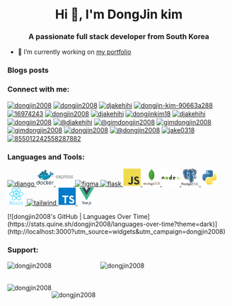 <h1 align="center">Hi 👋, I'm DongJin kim</h1>
<h3 align="center">A passionate full stack developer from South Korea</h3>

- 🔭 I’m currently working on [my portfolio](dongjinkim.vercel.app)

### Blogs posts
<!-- BLOG-POST-LIST:START -->
<!-- BLOG-POST-LIST:END -->

<h3 align="left">Connect with me:</h3>
<p align="left">
<a href="https://codepen.io/dongjin2008" target="blank"><img align="center" src="https://raw.githubusercontent.com/rahuldkjain/github-profile-readme-generator/master/src/images/icons/Social/codepen.svg" alt="dongjin2008" height="30" width="40" /></a>
<a href="https://dev.to/dongjin2008" target="blank"><img align="center" src="https://raw.githubusercontent.com/rahuldkjain/github-profile-readme-generator/master/src/images/icons/Social/devto.svg" alt="dongjin2008" height="30" width="40" /></a>
<a href="https://twitter.com/djakehihi" target="blank"><img align="center" src="https://raw.githubusercontent.com/rahuldkjain/github-profile-readme-generator/master/src/images/icons/Social/twitter.svg" alt="djakehihi" height="30" width="40" /></a>
<a href="https://linkedin.com/in/dongjin-kim-90663a288" target="blank"><img align="center" src="https://raw.githubusercontent.com/rahuldkjain/github-profile-readme-generator/master/src/images/icons/Social/linked-in-alt.svg" alt="dongjin-kim-90663a288" height="30" width="40" /></a>
<a href="https://stackoverflow.com/users/16974243" target="blank"><img align="center" src="https://raw.githubusercontent.com/rahuldkjain/github-profile-readme-generator/master/src/images/icons/Social/stack-overflow.svg" alt="16974243" height="30" width="40" /></a>
<a href="https://codesandbox.com/dongjin2008" target="blank"><img align="center" src="https://raw.githubusercontent.com/rahuldkjain/github-profile-readme-generator/master/src/images/icons/Social/codesandbox.svg" alt="dongjin2008" height="30" width="40" /></a>
<a href="https://kaggle.com/djakehihi" target="blank"><img align="center" src="https://raw.githubusercontent.com/rahuldkjain/github-profile-readme-generator/master/src/images/icons/Social/kaggle.svg" alt="djakehihi" height="30" width="40" /></a>
<a href="https://instagram.com/dongjinkim18" target="blank"><img align="center" src="https://raw.githubusercontent.com/rahuldkjain/github-profile-readme-generator/master/src/images/icons/Social/instagram.svg" alt="dongjinkim18" height="30" width="40" /></a>
<a href="https://dribbble.com/djakehihi" target="blank"><img align="center" src="https://raw.githubusercontent.com/rahuldkjain/github-profile-readme-generator/master/src/images/icons/Social/dribbble.svg" alt="djakehihi" height="30" width="40" /></a>
<a href="https://www.behance.net/dongjin2008" target="blank"><img align="center" src="https://raw.githubusercontent.com/rahuldkjain/github-profile-readme-generator/master/src/images/icons/Social/behance.svg" alt="dongjin2008" height="30" width="40" /></a>
<a href="https://hashnode.com/@djakehihi" target="blank"><img align="center" src="https://raw.githubusercontent.com/rahuldkjain/github-profile-readme-generator/master/src/images/icons/Social/hashnode.svg" alt="@djakehihi" height="30" width="40" /></a>
<a href="https://medium.com/@gimdongjin2008" target="blank"><img align="center" src="https://raw.githubusercontent.com/rahuldkjain/github-profile-readme-generator/master/src/images/icons/Social/medium.svg" alt="@gimdongjin2008" height="30" width="40" /></a>
<a href="https://www.codechef.com/users/gimdongjin2008" target="blank"><img align="center" src="https://cdn.jsdelivr.net/npm/simple-icons@3.1.0/icons/codechef.svg" alt="gimdongjin2008" height="30" width="40" /></a>
<a href="https://www.hackerrank.com/gimdongjin2008" target="blank"><img align="center" src="https://raw.githubusercontent.com/rahuldkjain/github-profile-readme-generator/master/src/images/icons/Social/hackerrank.svg" alt="gimdongjin2008" height="30" width="40" /></a>
<a href="https://www.leetcode.com/dongjin2008" target="blank"><img align="center" src="https://raw.githubusercontent.com/rahuldkjain/github-profile-readme-generator/master/src/images/icons/Social/leet-code.svg" alt="dongjin2008" height="30" width="40" /></a>
<a href="https://www.hackerearth.com/@dongjin2008" target="blank"><img align="center" src="https://raw.githubusercontent.com/rahuldkjain/github-profile-readme-generator/master/src/images/icons/Social/hackerearth.svg" alt="@dongjin2008" height="30" width="40" /></a>
<a href="https://www.topcoder.com/members/jake0318" target="blank"><img align="center" src="https://raw.githubusercontent.com/rahuldkjain/github-profile-readme-generator/master/src/images/icons/Social/topcoder.svg" alt="jake0318" height="30" width="40" /></a>
<a href="https://discord.gg/855012242558287882" target="blank"><img align="center" src="https://raw.githubusercontent.com/rahuldkjain/github-profile-readme-generator/master/src/images/icons/Social/discord.svg" alt="855012242558287882" height="30" width="40" /></a>
</p>

<h3 align="left">Languages and Tools:</h3>
<p align="left"> <a href="https://www.djangoproject.com/" target="_blank" rel="noreferrer"> <img src="https://cdn.worldvectorlogo.com/logos/django.svg" alt="django" width="40" height="40"/> </a> <a href="https://www.docker.com/" target="_blank" rel="noreferrer"> <img src="https://raw.githubusercontent.com/devicons/devicon/master/icons/docker/docker-original-wordmark.svg" alt="docker" width="40" height="40"/> </a> <a href="https://expressjs.com" target="_blank" rel="noreferrer"> <img src="https://raw.githubusercontent.com/devicons/devicon/master/icons/express/express-original-wordmark.svg" alt="express" width="40" height="40"/> </a> <a href="https://www.figma.com/" target="_blank" rel="noreferrer"> <img src="https://www.vectorlogo.zone/logos/figma/figma-icon.svg" alt="figma" width="40" height="40"/> </a> <a href="https://flask.palletsprojects.com/" target="_blank" rel="noreferrer"> <img src="https://www.vectorlogo.zone/logos/pocoo_flask/pocoo_flask-icon.svg" alt="flask" width="40" height="40"/> </a> <a href="https://developer.mozilla.org/en-US/docs/Web/JavaScript" target="_blank" rel="noreferrer"> <img src="https://raw.githubusercontent.com/devicons/devicon/master/icons/javascript/javascript-original.svg" alt="javascript" width="40" height="40"/> </a> <a href="https://www.mongodb.com/" target="_blank" rel="noreferrer"> <img src="https://raw.githubusercontent.com/devicons/devicon/master/icons/mongodb/mongodb-original-wordmark.svg" alt="mongodb" width="40" height="40"/> </a> <a href="https://nodejs.org" target="_blank" rel="noreferrer"> <img src="https://raw.githubusercontent.com/devicons/devicon/master/icons/nodejs/nodejs-original-wordmark.svg" alt="nodejs" width="40" height="40"/> </a> <a href="https://www.postgresql.org" target="_blank" rel="noreferrer"> <img src="https://raw.githubusercontent.com/devicons/devicon/master/icons/postgresql/postgresql-original-wordmark.svg" alt="postgresql" width="40" height="40"/> </a> <a href="https://www.python.org" target="_blank" rel="noreferrer"> <img src="https://raw.githubusercontent.com/devicons/devicon/master/icons/python/python-original.svg" alt="python" width="40" height="40"/> </a> <a href="https://reactjs.org/" target="_blank" rel="noreferrer"> <img src="https://raw.githubusercontent.com/devicons/devicon/master/icons/react/react-original-wordmark.svg" alt="react" width="40" height="40"/> </a> <a href="https://tailwindcss.com/" target="_blank" rel="noreferrer"> <img src="https://www.vectorlogo.zone/logos/tailwindcss/tailwindcss-icon.svg" alt="tailwind" width="40" height="40"/> </a> <a href="https://www.typescriptlang.org/" target="_blank" rel="noreferrer"> <img src="https://raw.githubusercontent.com/devicons/devicon/master/icons/typescript/typescript-original.svg" alt="typescript" width="40" height="40"/> </a> <a href="https://vuejs.org/" target="_blank" rel="noreferrer"> <img src="https://raw.githubusercontent.com/devicons/devicon/master/icons/vuejs/vuejs-original-wordmark.svg" alt="vuejs" width="40" height="40"/> </a> </p>
[![dongjin2008's GitHub | Languages Over Time](https://stats.quine.sh/dongjin2008/languages-over-time?theme=dark)](http://localhost:3000?utm_source=widgets&utm_campaign=dongjin2008)

<h3 align="left">Support:</h3>
<p><a href="https://www.buymeacoffee.com/dongjin2008"> <img align="left" src="https://cdn.buymeacoffee.com/buttons/v2/default-yellow.png" height="50" width="210" alt="dongjin2008" /></a><a href="https://ko-fi.com/dongjin2008"> <img align="left" src="https://cdn.ko-fi.com/cdn/kofi3.png?v=3" height="50" width="210" alt="dongjin2008" /></a></p><br><br>

<p><img align="left" src="https://github-readme-stats.vercel.app/api/top-langs?username=dongjin2008&show_icons=true&locale=en&layout=compact" alt="dongjin2008" /></p>

<p>&nbsp;<img align="center" src="https://github-readme-stats.vercel.app/api?username=dongjin2008&show_icons=true&locale=en" alt="dongjin2008" /></p>

